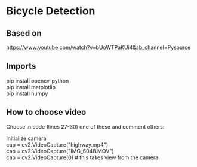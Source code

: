 Bicycle Detection
=======

Based on
-----------
https://www.youtube.com/watch?v=bUoWTPaKUi4&ab_channel=Pysource

Imports
-----------
pip install opencv-python  
pip install matplotlip  
pip install numpy  

How to choose video
----------
Choose in code (lines 27-30) one of these and comment others:

Initialize camera  
cap = cv2.VideoCapture("highway.mp4")  
cap = cv2.VideoCapture("IMG_6048.MOV")  
cap = cv2.VideoCapture(0) # this takes view from the camera  
